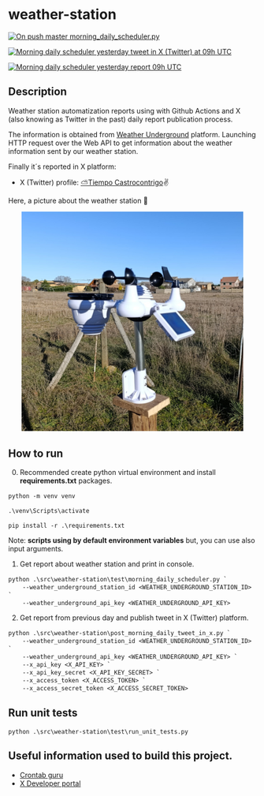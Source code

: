 # weather-station

[![On push master morning_daily_scheduler.py](https://github.com/jke94/weather-station/actions/workflows/master_on_push_morning_daily_scheduler.yml/badge.svg)](https://github.com/jke94/weather-station/actions/workflows/master_on_push_morning_daily_scheduler.yml)

[![Morning daily scheduler yesterday tweet in X (Twitter) at 09h UTC](https://github.com/jke94/weather-station/actions/workflows/morning_daily_scheduler_tweet_in_X.yml/badge.svg)](https://github.com/jke94/weather-station/actions/workflows/morning_daily_scheduler_tweet_in_X.yml)

[![Morning daily scheduler yesterday report 09h UTC](https://github.com/jke94/weather-station/actions/workflows/morning_daily_scheduler.yml/badge.svg)](https://github.com/jke94/weather-station/actions/workflows/morning_daily_scheduler.yml)

## Description

Weather station automatization reports using with Github Actions and X (also knowing as Twitter in the past) daily report publication process. 

The information is obtained from [Weather Underground](https://www.wunderground.com/) platform. Launching HTTP request over the Web API to get information about the weather information sent by our weather station.

Finally it´s reported in X platform:

- X (Twitter) profile: [⛅Tiempo Castrocontrigo](https://x.com/Castro_tiempo)✌️

Here, a picture about the weather station 📸

<p align="center">
  <img src="https://github.com/jke94/weather-station/blob/master/images/profile_photo_weather_station.jpg" 
  alt="Weather station photo" 
  style="max-width:450px; max-height:450px; height:auto;">
</p>

## How to run

0. Recommended create python virtual environment and install **requirements.txt** packages.

```
python -m venv venv
```

```
.\venv\Scripts\activate
```

```
pip install -r .\requirements.txt
```
Note: **scripts using by default environment variables** but, you can use also input arguments.

1. Get report about weather station and print in console.

```
python .\src\weather-station\test\morning_daily_scheduler.py `
    --weather_underground_station_id <WEATHER_UNDERGROUND_STATION_ID> `
    --weather_underground_api_key <WEATHER_UNDERGROUND_API_KEY> 
```

2. Get report from previous day and publish tweet in X (Twitter) platform.

```
python .\src\weather-station\post_morning_daily_tweet_in_x.py `
    --weather_underground_station_id <WEATHER_UNDERGROUND_STATION_ID> `
    --weather_underground_api_key <WEATHER_UNDERGROUND_API_KEY> `
    --x_api_key <X_API_KEY> `
    --x_api_key_secret <X_API_KEY_SECRET> `
    --x_access_token <X_ACCESS_TOKEN> `
    --x_access_secret_token <X_ACCESS_SECRET_TOKEN>
```

## Run unit tests

```
python .\src\weather-station\test\run_unit_tests.py
```

## Useful information used to build this project.

- [Crontab guru](https://crontab.guru/#*/10_*_*_*_*)
- [X Developer portal](https://developer.twitter.com/en/portal/projects-and-apps)